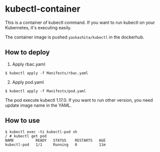 # kubectl-container

This is a container of kubectl command.
If you want to run kubectl on your Kubernetes, it's executing easily.

The container image is pushed `yaskashita/kubectl` in the dockerhub.

## How to deploy

1. Apply rbac.yaml

```
$ kubectl apply -f Manifests/rbac.yaml
```

2. Apply pod.yaml

```
$ kubectl apply -f Manifests/pod.yaml
```

The pod execute kubectl 1.17.0.
If you want to run other version, you need update image name in the YAML.

## How to use

```
$ kubectl exec -ti kubectl-pod sh
/ # kubectl get pod
NAME          READY   STATUS    RESTARTS   AGE
kubectl-pod   1/1     Running   0          11m
```
